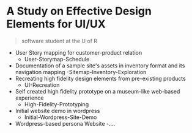# A Study on Effective Design Elements for UI/UX
 > software student at the U of R

 * User Story mapping for customer-product relation
    * User-Storymap-Schedule
 * Documentation of a sample site's assets in inventory format and its navigation mapping
    -Sitemap-Inventory-Exploration
 * Recreating high fidelity design elements from pre-existing products
    * UI-Recreation
 * Self created high fidelity prototype on a museum-like web-based experience
    * High-Fidelity-Prototyping
 * Initial website demo in wordpress
    * Initial-Wordpress-Site-Demo
 * Wordpress-based persona Website
    -....

